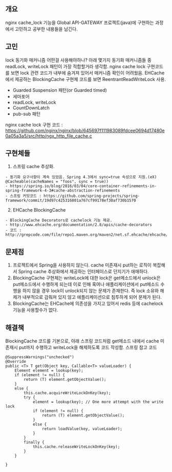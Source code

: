 ## 개요
nginx cache_lock 기능을 Global API-GATEWAY 프로젝트(java)에 구현하는 과정에서 고민하고 공부한 내용들을 남긴다.

## 고민
lock 동기화 매커니즘 어떤걸 사용해야하나? 아래 몇가지 동기화 매커니즘들 중 readLock, writeLock 패턴이 가장 적합할거라 생각함.
nginx cache lock 구현코드를 보면 lock 관련 코드가 내부에 숨겨져 있어서 매커니즘 확인이 어려웠음.
EHCache에서 제공하는 BlockingCache 구현체 코드를 보면 ReentrantReadWriteLock 사용.

* Guarded Suspension 패턴(or Guarded timed)
* 세마포어
* readLock, writeLock
* CountDownLatch
* pub-sub 패턴

nginx cache lock 구현 코드 : https://github.com/nginx/nginx/blob/645697f111983089fdcee0694d17480e0a05a3a5/src/http/ngx_http_file_cache.c

## 구현체들
1. 스프링 cache 추상화.
```
- 동기화 요구사항이 계속 있었음. Spring 4.3에서 sync=true 속성으로 지원.(eX) @Cacheable(cacheNames = "foos", sync = true))
- https://spring.io/blog/2016/03/04/core-container-refinements-in-spring-framework-4-3#cache-abstraction-refinements
- 스프링 커밋코드 : https://github.com/spring-projects/spring-framework/commit/19d97c425316801a767cf99178ef30af730b1570
```
2. EHCache BlockingCache
```
- BlockingCache Decorators로 cachelock 기능 제공.
- http://www.ehcache.org/documentation/2.8/apis/cache-decorators
- 코드 : http://grepcode.com/file/repo1.maven.org/maven2/net.sf.ehcache/ehcache/2.10.0/net/sf/ehcache/constructs/blocking/BlockingCache.java#BlockingCache
```

## 문제점
1. 프로젝트에서 Spring을 사용하지 않는다. cache 미존재시 put하는 로직이 복잡해서 Spring cache 추상화에서 제공하는 인터페이스로 던지기가 애매하다.
2. BlockingCache 구현체는 writeLock에 대한 lock은 get메소드에서 unlock은 put메소드에서 수행하게 되는데 이로 인해 혹여나 애플리케이션에서 put메소드 수행을 하지 않을 경우 lock이 unlock되지 않는 문제가 존재한다.
즉 lock 소유와 해제가 내부적으로 감춰져 있지 않고 애플리케이션으로 침투하게 되어 문제가 된다.
3. BlockingCache는 EHCache에 의존성을 가지고 있어서 redis 등에 cachelock 기능을 사용할수가 없다.

## 해결책
BlockingCache 코드를 기본으로, 아래 스프링 코드처럼 get메소드 내에서 cache 미존재시 put까지 수행하고 writeLock을 해제하도록 코드 작성함.
스프링 참고 코드
```
@SuppressWarnings("unchecked")
@Override
public <T> T get(Object key, Callable<T> valueLoader) {
	Element element = lookup(key);
	if (element != null) {
		return (T) element.getObjectValue();
	}
	else {
		this.cache.acquireWriteLockOnKey(key);
		try {
			element = lookup(key); // One more attempt with the write lock
			if (element != null) {
				return (T) element.getObjectValue();
			}
			else {
				return loadValue(key, valueLoader);
			}
		}
		finally {
			this.cache.releaseWriteLockOnKey(key);
		}
	}

}
```

